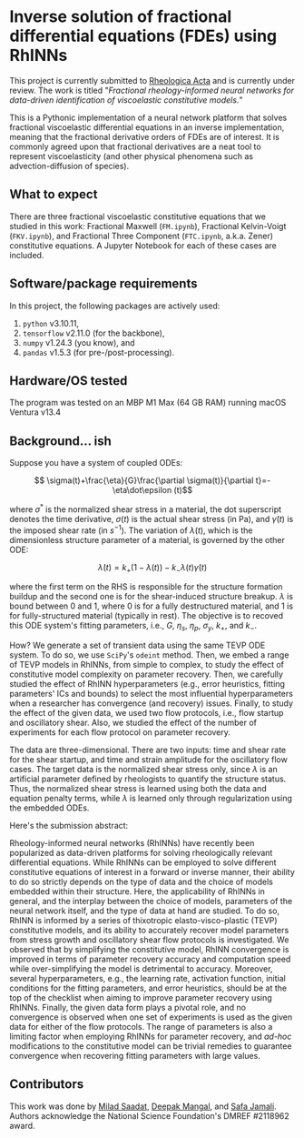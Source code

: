 # Inverse solution of fractional differential equations (FDEs) using RhINNs
This project is currently submitted to [Rheologica Acta](https://www.springer.com/journal/397) and is currently under review. The work is titled "*Fractional rheology-informed neural networks for data-driven identification of viscoelastic constitutive models.*"

This is a Pythonic implementation of a neural network platform that solves fractional viscoelastic differential equations in an inverse implementation, meaning that the fractional derivative orders of FDEs are of interest. It is commonly agreed upon that fractional derivatives are a neat tool to represent viscoelasticity (and other physical phenomena such as advection-diffusion of species).

## What to expect
There are three fractional viscoelastic constitutive equations that we studied in this work: Fractional Maxwell (`FM.ipynb`), Fractional Kelvin-Voigt (`FKV.ipynb`), and Fractional Three Component (`FTC.ipynb`, a.k.a. Zener) constitutive equations. A Jupyter Notebook for each of these cases are included.

## Software/package requirements
In this project, the following packages are actively used:
1. `python` v3.10.11, 
2. `tensorflow` v2.11.0 (for the backbone),
3. `numpy` v1.24.3 (you know), and
4. `pandas` v1.5.3 (for pre-/post-processing).

## Hardware/OS tested
The program was tested on an MBP M1 Max (64 GB RAM) running macOS Ventura v13.4

## Background... ish

Suppose you have a system of coupled ODEs:
```math
    \sigma(t)+\frac{\eta}{G}\frac{\partial \sigma(t)}{\partial t}=-\eta\dot\epsilon (t)
```
where $\sigma^*$ is the normalized shear stress in a material, the dot superscript denotes the time derivative, $\sigma(t)$ is the actual shear stress (in Pa), and $\dot\gamma(t)$ is the imposed shear rate (in $s^{-1}$). The variation of $\lambda(t)$, which is the dimensionless structure parameter of a material, is governed by the other ODE:
```math
    \dot\lambda(t)=k_+\left(1-\lambda(t)\right) - k_-\lambda(t)\dot\gamma(t)
```
where the first term on the RHS is responsible for the structure formation buildup and the second one is for the shear-induced structure breakup. $\lambda$ is bound between 0 and 1, where 0 is for a fully destructured material, and 1 is for fully-structured material (typically in rest). The objective is to recoved this ODE system's fitting parameters, i.e., $G$, $\eta_s$, $\eta_p$, $\sigma_y$, $k_+$, and $k_-$.

How? We generate a set of transient data using the same TEVP ODE system. To do so, we use `SciPy`'s `odeint` method. Then, we embed a range of TEVP models in RhINNs, from simple to complex, to study the effect of constitutive model complexity on parameter recovery. Then, we carefully studied the effect of RhINN hyperparameters (e.g., error heuristics, fitting parameters' ICs and bounds) to select the most influential hyperparameters when a researcher has convergence (and recovery) issues. Finally, to study the effect of the given data, we used two flow protocols, i.e., flow startup and oscillatory shear. Also, we studied the effect of the number of experiments for each flow protocol on parameter recovery.

The data are three-dimensional. There are two inputs: time and shear rate for the shear startup, and time and strain amplitude for the oscillatory flow cases. The target data is the normalized shear stress only, since $\lambda$ is an artificial parameter defined by rheologists to quantify the structure status. Thus, the normalized shear stress is learned using both the data and equation penalty terms, while $\lambda$ is learned only through regularization using the embedded ODEs. 

Here's the submission abstract: 

Rheology-informed neural networks (RhINNs) have recently been popularized as data-driven platforms for solving rheologically relevant differential equations. While RhINNs can be employed to solve different constitutive equations of interest in a forward or inverse manner, their ability to do so strictly depends on the type of data and the choice of models embedded within their structure. Here, the applicability of RhINNs in general, and the interplay between the choice of models, parameters of the neural network itself, and the type of data at hand are studied. To do so, RhINN is informed by a series of thixotropic elasto-visco-plastic (TEVP) constitutive models, and its ability to accurately recover model parameters from stress growth and oscillatory shear flow protocols is investigated. We observed that by simplifying the constitutive model, RhINN convergence is improved in terms of parameter recovery accuracy and computation speed while over-simplifying the model is detrimental to accuracy. Moreover, several hyperparameters, e.g., the learning rate, activation function, initial conditions for the fitting parameters, and error heuristics, should be at the top of the checklist when aiming to improve parameter recovery using RhINNs. Finally, the given data form plays a pivotal role, and no convergence is observed when one set of experiments is used as the given data for either of the flow protocols. The range of parameters is also a limiting factor when employing RhINNs for parameter recovery, and *ad-hoc* modifications to the constitutive model can be trivial remedies to guarantee convergence when recovering fitting parameters with large values.


## Contributors
This work was done by [Milad Saadat](https://scholar.google.com/citations?user=PPLvVmEAAAAJ&hl=en&authuser=1), [Deepak Mangal](https://scholar.google.com/citations?hl=en&user=AoYKLW4AAAAJ&view_op=list_works&sortby=pubdate), and [Safa Jamali](https://scholar.google.com/citations?user=D1asaYIAAAAJ&hl=en). Authors acknowledge the National Science Foundation's DMREF \#2118962 award.

